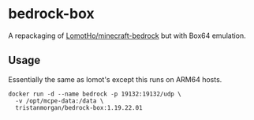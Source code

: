 # bedrock-box
A repackaging of [LomotHo/minecraft-bedrock](http://github.com/LomotHo/minecraft-bedrock/) but with Box64 emulation.

## Usage

Essentially the same as lomot's except this runs on ARM64 hosts.

    docker run -d --name bedrock -p 19132:19132/udp \
      -v /opt/mcpe-data:/data \
      tristanmorgan/bedrock-box:1.19.22.01


